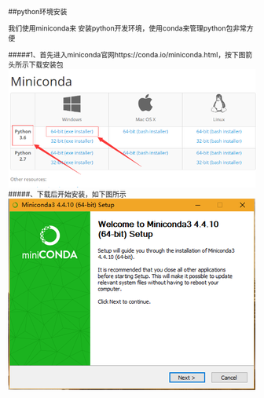 ##python环境安装

我们使用miniconda来 安装python开发环境，使用conda来管理python包非常方便

#####1、首先进入miniconda官网https://conda.io/miniconda.html，按下图箭头所示下载安装包
![安装完成后](../res/images/miniconda1.png "Tile")
#####、下载后开始安装，如下图所示
![安装完成后](../res/images/miniconda2.png "Tile")